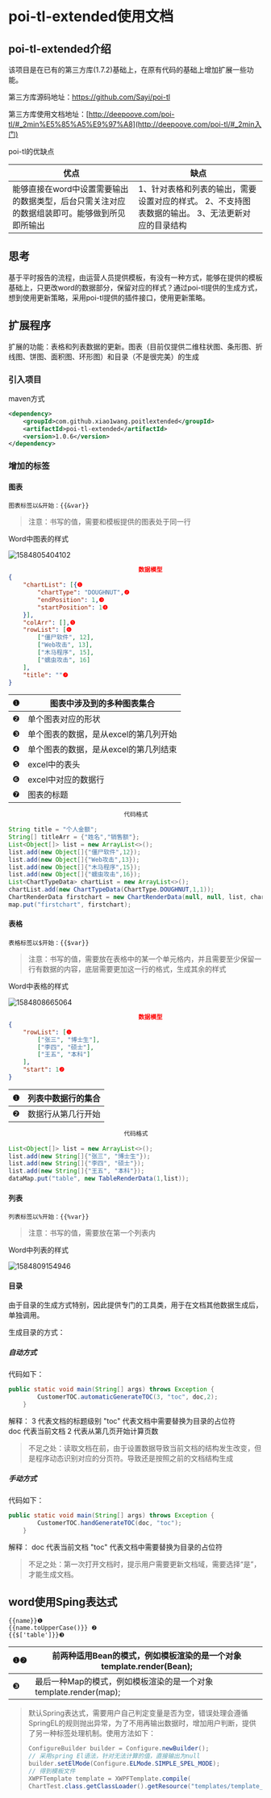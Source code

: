 # poi-tl-extended使用文档

## poi-tl-extended介绍

该项目是在已有的第三方库(1.7.2)基础上，在原有代码的基础上增加扩展一些功能。

第三方库源码地址：https://github.com/Sayi/poi-tl

第三方库使用文档地址：[http://deepoove.com/poi-tl/#_2min%E5%85%A5%E9%97%A8](http://deepoove.com/poi-tl/#_2min入门)

poi-tl的优缺点

| 优点                                                         | 缺点                                                         |
| ------------------------------------------------------------ | ------------------------------------------------------------ |
| 能够直接在word中设置需要输出的数据类型，后台只需关注对应的数据组装即可。能够做到所见即所输出 | 1、针对表格和列表的输出，需要设置对应的样式。   2、不支持图表数据的输出。   3、无法更新对应的目录结构 |

## 思考

基于平时报告的流程，由运营人员提供模板，有没有一种方式，能够在提供的模板基础上，只更改word的数据部分，保留对应的样式？通过poi-tl提供的生成方式，想到使用更新策略，采用poi-tl提供的插件接口，使用更新策略。

## 扩展程序

扩展的功能：表格和列表数据的更新。图表（目前仅提供二维柱状图、条形图、折线图、饼图、面积图、环形图）和目录（不是很完美）的生成

### 引入项目

maven方式

```xml
<dependency>
    <groupId>com.github.xiao1wang.poitlextended</groupId>
    <artifactId>poi-tl-extended</artifactId>
    <version>1.0.6</version>
</dependency>
```

### 增加的标签

#### 图表

```
图表标签以&开始：{{&var}} 
```

> 注意：书写的值，需要和模板提供的图表处于同一行

Word中图表的样式

![1584805404102](./images/1584805404102.png)

```json
                                    数据模型
{
	"chartList": [{❶
		"chartType": "DOUGHNUT",❷
		"endPosition": 1,❸
		"startPosition": 1❹
	}],
	"colArr": [],❺
	"rowList": [❻
		["僵尸软件", 12],
		["Web攻击", 13],
		["木马程序", 15],
		["蠕虫攻击", 16]
	],
	"title": ""❼
}
```

| ❶    | 图表中涉及到的多种图表集合            |
| ---- | ------------------------------------- |
| ❷    | 单个图表对应的形状                    |
| ❸    | 单个图表的数据，是从excel的第几列开始 |
| ❹    | 单个图表的数据，是从excel的第几列结束 |
| ❺    | excel中的表头                         |
| ❻    | excel中对应的数据行                   |
| ❼    | 图表的标题                            |

```java
								代码格式
								
String title = "个人金额";
String[] titleArr = {"姓名","销售额"};
List<Object[]> list = new ArrayList<>();
list.add(new Object[]{"僵尸软件",12});
list.add(new Object[]{"Web攻击",13});
list.add(new Object[]{"木马程序",15});
list.add(new Object[]{"蠕虫攻击",16});
List<ChartTypeData> chartList = new ArrayList<>();
chartList.add(new ChartTypeData(ChartType.DOUGHNUT,1,1));
ChartRenderData firstchart = new ChartRenderData(null, null, list, chartList);
map.put("firstchart", firstchart);
```

#### 表格

```
表格标签以$开始：{{$var}} 
```

> 注意：书写的值，需要放在表格中的某一个单元格内，并且需要至少保留一行有数据的内容，底层需要更加这一行的格式，生成其余的样式

Word中表格的样式

![1584808665064](./images/1584808665064.png)



```json
                                    数据模型
{
	"rowList": [❶
		["张三", "博士生"],
		["李四", "硕士"],
		["王五", "本科"]
	],
	"start": 1❷
}
```

| ❶    | 列表中数据行的集合 |
| ---- | ------------------ |
| ❷    | 数据行从第几行开始 |

```java
								代码格式
								
List<Object[]> list = new ArrayList<>();
list.add(new String[]{"张三", "博士生"});
list.add(new String[]{"李四", "硕士"});
list.add(new String[]{"王五", "本科"});
dataMap.put("table", new TableRenderData(1,list));
```
#### 列表

```
列表标签以%开始：{{%var}} 
```

> 注意：书写的值，需要放在第一个列表内

Word中列表的样式

![1584809154946](./images/1584809154946.png)

#### 目录

由于目录的生成方式特别，因此提供专门的工具类，用于在文档其他数据生成后，单独调用。

生成目录的方式：
##### 自动方式

代码如下：

```java
public static void main(String[] args) throws Exception {
        CustomerTOC.automaticGenerateTOC(3, "toc", doc,2);
    }
```
解释：
3     代表文档的标题级别
"toc" 代表文档中需要替换为目录的占位符  
doc   代表当前文档
2     代表从第几页开始计算页数

> 不足之处：读取文档在前，由于设置数据导致当前文档的结构发生改变，但是程序动态识别对应的分页符。导致还是按照之前的文档结构生成

##### 手动方式

代码如下：

```java
public static void main(String[] args) throws Exception {
        CustomerTOC.handGenerateTOC(doc, "toc");
    }
```
解释：
doc   代表当前文档
"toc" 代表文档中需要替换为目录的占位符

> 不足之处：第一次打开文档时，提示用户需要更新文档域，需要选择“是”，才能生成文档。

## word使用Sping表达式

```
{{name}}❶
{{name.toUpperCase()}} ❷
{{$['table']}}❸
```
| ❶❷   | 前两种适用Bean的模式，例如模板渲染的是一个对象template.render(Bean); |
| ---- | ------------------------------------------------------------ |
| ❸    | 最后一种Map的模式，例如模板渲染的是一个对象template.render(map); |

> 默认Spring表达式，需要用户自己判定变量是否为空，错误处理会遵循SpringEL的规则抛出异常，为了不用再输出数据时，增加用户判断，提供了另一种标签处理机制。使用方法如下：
>
> ```java
> ConfigureBuilder builder = Configure.newBuilder();
> // 采用spring El语法，针对无法计算的值，直接输出为null
> builder.setElMode(Configure.ELMode.SIMPLE_SPEL_MODE);
> // 得到模板文件
> XWPFTemplate template = XWPFTemplate.compile(
> ChartTest.class.getClassLoader().getResource("templates/template_table.docx").getPath(), builder.build());
> ```
>
> 
